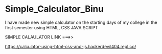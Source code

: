 # Simple_Calculator_Binu
I have made new simple calculator on the starting days of my college in the first semester using HTML, CSS JAVA SCRIPT 

SIMPLE CALAULATOR LINK ===>>

https://calculator-using-html-css-and-js.hackerdevil404.repl.co/
